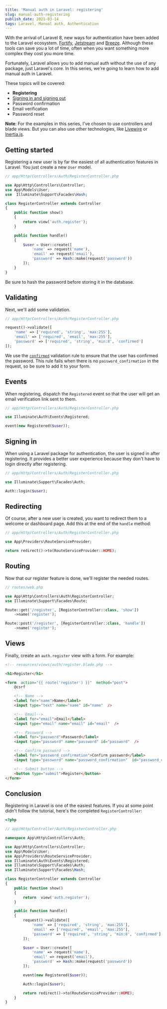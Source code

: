 ```yaml
---
title: 'Manual auth in Laravel: registering'
slug: manual-auth-registering
publish_date: 2021-03-14
tags: Laravel, Manual auth, Authentication
---
```


With the arrival of Laravel 8, new ways for authentication have been added to the Laravel ecosystem. [Fortify](https://laravel.com/docs/8.x/fortify), [Jetstream](https://jetstream.laravel.com/2.x/introduction.html) and [Breeze](https://github.com/laravel/breeze). Although these tools can save you a lot of time, often when you want something more complex they cost you more time.

Fortunately, Laravel allows you to add manual auth without the use of any package, just Laravel's core. In this series, we're going to learn how to add manual auth in Laravel.

These topics will be covered:

- **Registering**
- [Signing in and signing out](https://www.jeroenvanrensen.nl/blog/manual-auth-signing-in-out)
- Password confirmation
- Email verification
- Password reset

**Note**: For the examples in this series, I've chosen to use controllers and blade views. But you can also use other technologies, like [Livewire](https://laravel-livewire.com/) or [Inertia.js](https://inertiajs.com/).

## Getting started

Registering a new user is by far the easiest of all authentication features in Laravel. You just create a new `User` model.

```php
// app/Http/Controllers/Auth/RegisterController.php

use App\Http\Controllers\Controller;
use App\Models\User;
use  Illuminate\Support\Facades\Hash;

class RegisterController extends Controller
{
    public function show()
    {
        return view('auth.register');
    }

    public function handle()
    {
        $user = User::create([
            'name' => request('name'),
            'email' => request('email'),
            'password' => Hash::make(request('password'))
        ]);
    }
}
```

Be sure to hash the password before storing it in the database.

## Validating

Next, we'll add some validation.

```php
// app/Http/Controllers/Auth/RegisterController.php

request()->validate([
    'name' => ['required', 'string', 'max:255'],
    'email' => ['required', 'email', 'max:255'],
    'password' => ['required', 'string', 'min:8', 'confirmed']
]);
```

We use the [`confirmed`](https://laravel.com/docs/8.x/validation#rule-confirmed) validation rule to ensure that the user has confirmed the password. This rule fails when there is no `password_confirmation` in the request, so be sure to add it to your form.

## Events

When registering, dispatch the `Registered` event so that the user will get an email verification link sent to them.

```php
// app/Http/Controllers/Auth/RegisterController.php

use Illuminate\Auth\Events\Registered;

event(new Registered($user));
```

## Signing in

When using a Laravel package for authentication, the user is signed in after registering. It provides a better user experience because they don't have to login directly after registering.

```php
// app/Http/Controllers/Auth/RegisterController.php

use Illuminate\Support\Facades\Auth;

Auth::login($user);
```

## Redirecting

Of course, after a new user is created, you want to redirect them to a welcome or dashboard page. Add this at the end of the `handle` method:

```php
// app/Http/Controllers/Auth/RegisterController.php

use App\Providers\RouteServiceProvider;

return redirect()->to(RouteServiceProvider::HOME);
```

## Routing

Now that our register feature is done, we'll register the needed routes.

```php
// routes/web.php

use App\Http\Controllers\Auth\RegisterController;
use Illuminate\Support\Facades\Route;

Route::get('/register', [RegisterController::class, 'show'])
    ->name('register');

Route::post('/register', [RegisterController::class, 'handle'])
    ->name('register');
```

## Views

Finally, create an `auth.register` view with a form. For example:

```html
<!-- resources/views/auth/register.blade.php -->

<h1>Register</h1>

<form  action="{{ route('register') }}"  method="post">
    @csrf

    <!-- Name -->
    <label for="name">Name</label>
    <input type="text" name="name" id="name"  />

    <!-- Email-->
    <label for="email">Email</label>
    <input type="email" name="email" id="email"  />

    <!-- Password -->
    <label for="password">Password</label>
    <input type="password" name="password" id="password"  />

    <!-- Confirm password -->
    <label for="password_confirmation">Confirm password</label>
    <input type="password" name="password_confirmation"  id="password_confirmation" />

    <!-- Submit button -->
    <button type="submit">Register</button>
</form>
```

## Conclusion

Registering in Laravel is one of the easiest features. If you at some point didn't follow the tutorial, here's the completed `RegisterController`:

```php
<?php

// app/Http/Controller/Auth/RegisterController.php

namespace App\Http\Controllers\Auth;

use App\Http\Controllers\Controller;
use App\Models\User;
use App\Providers\RouteServiceProvider;
use Illuminate\Auth\Events\Registered;
use Illuminate\Support\Facades\Auth;
use Illuminate\Support\Facades\Hash;

class RegisterController extends Controller
{
    public function show()
    {
        return  view('auth.register');
    }

    public function handle()
    {
        request()->validate([
            'name' => ['required', 'string', 'max:255'],
            'email' => ['required', 'email', 'max:255'],
            'password' => ['required', 'string', 'min:8', 'confirmed']
        ]);

        $user = User::create([
            'name' => request('name'),
            'email' => request('email'),
            'password' => Hash::make(request('password'))
        ]);

        event(new Registered($user));

        Auth::login($user);

        return redirect()->to(RouteServiceProvider::HOME);
    }
}
```
